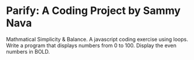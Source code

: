 # Parify:  A Coding Project by Sammy Nava
Mathmatical Simplicity & Balance. A javascript coding exercise using loops. Write a program that displays numbers from 0 to 100. Display the even numbers in BOLD.
